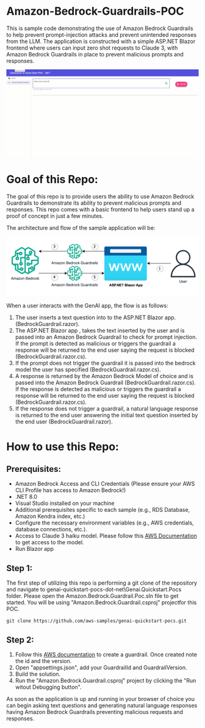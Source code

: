 # Amazon-Bedrock-Guardrails-POC

This is sample code demonstrating the use of Amazon Bedrock Guardrails to help prevent prompt-injection attacks and prevent unintended responses from the LLM. The application is constructed with a simple ASP.NET Blazor frontend where users can input zero shot requests to Claude 3, with Amazon Bedrock Guardrails in place to prevent malicious prompts and responses.

![Alt text](images/bedrock-guardrail-poc.gif)
# **Goal of this Repo:**

The goal of this repo is to provide users the ability to use Amazon Bedrock Guardrails to demonstrate its ability to prevent malicious prompts and responses.
This repo comes with a basic frontend to help users stand up a proof of concept in just a few minutes.

The architecture and flow of the sample application will be:

![Alt text](images/guardrail-architecture.png "POC Architecture")

When a user interacts with the GenAI app, the flow is as follows:

1. The user inserts a text question into to the ASP.NET Blazor app. (BedrockGuardrail.razor).
2. The ASP.NET Blazor app , takes the text inserted by the user and is passed into an Amazon Bedrock Guardrail to check for prompt injection. If the prompt is detected as malicious or triggers the guardrail a response will be returned to the end user saying the request is blocked (BedrockGuardrail.razor.cs).
3. If the prompt does not trigger the guardrail it is passed into the bedrock model the user has specified (BedrockGuardrail.razor.cs).
4. A response is returned by the Amazon Bedrock Model of choice and is passed into the Amazon Bedrock Guardrail (BedrockGuardrail.razor.cs). If the response is detected as malicious or triggers the guardrail a response will be returned to the end user saying the request is blocked (BedrockGuardrail.razor.cs).
5. If the response does not trigger a guardrail, a natural language response is returned to the end user answering the initial text question inserted by the end user (BedrockGuardrail.razor).

# How to use this Repo:

## Prerequisites:


- Amazon Bedrock Access and CLI Credentials (Please ensure your AWS CLI Profile has access to Amazon Bedrock!)
- .NET 8.0
- Visual Studio installed on your machine
- Additional prerequisites specific to each sample (e.g., RDS Database, Amazon Kendra index, etc.)
- Configure the necessary environment variables (e.g., AWS credentials, database connections, etc.).
- Access to Claude 3 haiku model. Please follow this [AWS Documentation](https://docs.aws.amazon.com/bedrock/latest/userguide/model-access.html) to get access to the model.
- Run Blazor app

## Step 1:

The first step of utilizing this repo is performing a git clone of the repository and navigate to genai-quickstart-pocs-dot-net\Genai.Quickstart.Pocs folder. Please open the Amazon.Bedrock.Guardrail.Poc.sln file to get started. 
You will be using "Amazon.Bedrock.Guardrail.csproj" projectfor this POC. 

```
git clone https://github.com/aws-samples/genai-quickstart-pocs.git
```


## Step 2:

1. Follow this [AWS documentation](https://docs.aws.amazon.com/bedrock/latest/userguide/guardrails-create.html) to create a guardrail. Once created note the id and the version.
2. Open "appsettings.json", add your GuardrailId and GuardrailVersion.
3. Build the solution.
4. Run the "Amazon.Bedrock.Guardrail.csproj" project by clicking the "Run witout Debugging button".


As soon as the application is up and running in your browser of choice you can begin asking text questions and generating natural language responses having Amazon Bedrock Guardrails preventing malicious requests and responses.
